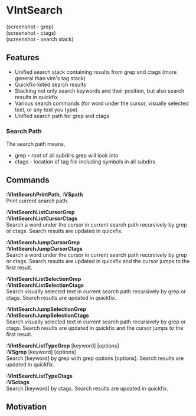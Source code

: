 # VIntSearch

(screenshot - grep)  
(screenshot - ctags)  
(screenshot - search stack)  

## Features
- Unified search stack containing results from grep and ctags (more general than vim's tag stack)
- Quickfix-listed search results
- Stacking not only search keywords and their position, but also search results in quickfix
- Various search commands (for word under the cursor, visually selected text, or any text you type)
- Unified search path for grep and ctags

### Search Path
The search path means,  
- grep - root of all subdirs grep will look into
- ctags - location of tag file including symbols in all subdirs

## Commands
**:VIntSearchPrintPath**, **:VSpath**    
Print current search path.

**:VIntSearchListCursorGrep**  
**:VIntSearchListCursorCtags**  
Search a word under the cursor in current search path recursively by grep or ctags. Search results are updated in quickfix.

**:VIntSearchJumpCursorGrep**  
**:VIntSearchJumpCursorCtags**  
Search a word under the cursor in current search path recursively by grep or ctags. Search results are updated in quickfix and the cursor jumps to the first result.

**:VIntSearchListSelectionGrep**  
**:VIntSearchListSelectionCtags**  
Search visually selected text in current search path recursively by grep or ctags. Search results are updated in quickfix.

**:VIntSearchJumpSelectionGrep**  
**:VIntSearchJumpSelectionCtags**  
Search visually selected text in current search path recursively by grep or ctags. Search results are updated in quickfix and the cursor jumps to the first result.

**:VIntSearchListTypeGrep** [keyword] [options]  
**:VSgrep** [keyword] [options]  
Search [keyword] by grep with grep options [options]. Search results are updated in quickfix.

**:VIntSearchListTypeCtags**  
**:VSctags**  
Search [keyword] by ctags. Search results are updated in quickfix.

## Motivation
